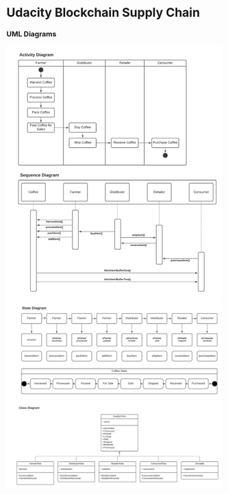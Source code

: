 # Udacity Blockchain Supply Chain

### UML Diagrams
  ![enter image description here](https://raw.githubusercontent.com/oluwaseye/udacity-blockchain-supply-chain/main/Udacity_Blockchain_Supply_Chain_1.png)
  ![enter image description here](https://raw.githubusercontent.com/oluwaseye/udacity-blockchain-supply-chain/main/Udacity_Blockchain_Supply_Chain_2__.png)
  ![enter image description here](https://raw.githubusercontent.com/oluwaseye/udacity-blockchain-supply-chain/main/Udacity_Blockchain_Supply_Chain_3.png)
